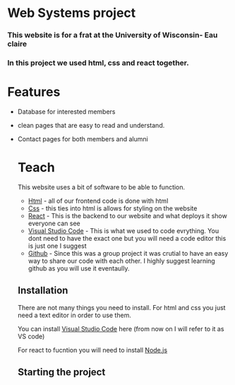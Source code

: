 # Web Systems project 
### This website is for a frat at the University of Wisconsin- Eau claire
### In this project we used html, css and react together. 


# Features
- Database for interested members
- clean pages that are easy to read and understand.
- Contact pages for both members and alumni


  # Teach
  This website uses a bit of software to be able to function.
  - <ins>Html</ins> - all of our frontend code is done with html
  - <ins>Css</ins> - this ties into html is allows for styling on the website
  - <ins>React</ins> - This is the backend to our website and what deploys it show everyone can see
  - <ins>Visual Studio Code</ins> - This is what we used to code evrything. You dont need to have the exact one but you will need a code editor this is just one I suggest
  - <ins>Github</ins> - Since this was a group project it was crutial to have an easy way to share our code with each other. I highly suggest learning github as you will use it eventaully.
 
  ## Installation
  There are not many things you need to install. For html and css you just need a text editor in order to use them.

  You can install [Visual Studio Code](https://code.visualstudio.com/download) here (from now on I will refer to it as VS code)
  
  For react to fucntion you will need to install [Node.js](https://nodejs.org/en)

  ## Starting the project

  

  



